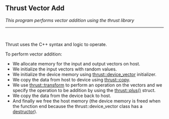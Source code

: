 ## Thrust Vector Add

*This program performs vector addition using the thrust library*

---
<br>

Thrust uses the C++ syntax and logic to operate.

To perform vector addition:

- We allocate memory for the input and output vectors on host.
- We initialize the input vectors with random values.
- We initialize the device memory using [thrust::device_vector](https://thrust.github.io/doc/classthrust_1_1device__vector.html) initializer.
- We copy the data from host to device using [thrust::copy](https://thrust.github.io/doc/group__copying_ga3e43fb8472db501412452fa27b931ee2.html).
- We use [thrust::transform](https://thrust.github.io/doc/group__transformations_gacbd546527729f24f27dc44e34a5b8f73.html) to perform an operation on the vectors and we specify the operation to be addition by using the [thrust::plus<T>()](https://thrust.github.io/doc/structthrust_1_1plus.html) struct.
- We copy the data from the device back to host.
- And finally we free the host memory (the device memory is freed when the function end because the thrust::device_vector class has a [destructor](https://en.cppreference.com/w/cpp/language/destructor)). 
